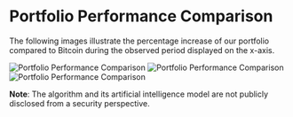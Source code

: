 # Portfolio Performance Comparison

The following images illustrate the percentage increase of our portfolio compared to Bitcoin during the observed period displayed on the x-axis.

![Portfolio Performance Comparison](image1.png)
![Portfolio Performance Comparison](image2.png)
![Portfolio Performance Comparison](image3.png)

**Note**: The algorithm and its artificial intelligence model are not publicly disclosed from a security perspective.